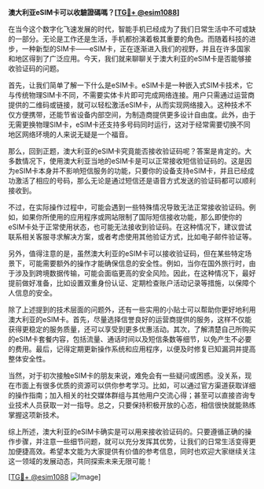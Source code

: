 **澳大利亚eSIM卡可以收驗證碼嗎？[[TG💪+ @esim1088](https://t.me/s/esim1088)]**

在当今这个数字化飞速发展的时代，智能手机已经成为了我们日常生活中不可或缺的一部分。无论是工作还是生活，手机都扮演着极其重要的角色。而随着科技的进步，一种新型的SIM卡——eSIM卡，正在逐渐进入我们的视野，并且在许多国家和地区得到了广泛应用。今天，我们就来聊聊关于澳大利亚的eSIM卡是否能够接收验证码的问题。

首先，让我们简单了解一下什么是eSIM卡。eSIM卡是一种嵌入式SIM卡技术，它与传统物理SIM卡不同，不需要实体卡片即可完成网络连接。用户只需通过运营商提供的二维码或链接，就可以轻松激活eSIM卡，从而实现网络接入。这种技术不仅方便携带，还能节省设备内部空间，为制造商提供更多设计自由度。此外，由于无需更换物理SIM卡，eSIM卡还支持多号码同时运行，这对于经常需要切换不同地区网络环境的人来说无疑是一个福音。

那么，回到正题，澳大利亚的eSIM卡究竟能否接收验证码呢？答案是肯定的。大多数情况下，使用澳大利亚当地的eSIM卡是可以正常接收短信验证码的。这是因为eSIM卡本身并不影响短信服务的功能，只要你的设备支持eSIM卡，并且已经成功激活了相应的号码，那么无论是通过短信还是语音方式发送的验证码都可以顺利接收到。

不过，在实际操作过程中，可能会遇到一些特殊情况导致无法正常接收验证码。例如，如果你所使用的应用程序或网站限制了国际短信接收功能，那么即使你的eSIM卡处于正常使用状态，也可能无法接收到验证码。在这种情况下，建议尝试联系相关客服寻求解决方案，或者考虑使用其他验证方式，比如电子邮件验证等。

另外，值得注意的是，虽然澳大利亚的eSIM卡可以接收验证码，但在某些特定场景下，可能需要额外的操作才能确保信息的安全性。例如，当你在国外旅行时，由于涉及到跨境数据传输，可能会面临更高的安全风险。因此，在这种情况下，最好提前做好准备，比如设置双重身份认证、定期检查账户活动记录等措施，以保障个人信息的安全。

除了上述提到的技术层面的问题外，还有一些实用的小贴士可以帮助你更好地利用澳大利亚的eSIM卡。首先，尽量选择信誉良好的运营商提供的服务，这样不仅能获得更稳定的服务质量，还可以享受到更多优惠活动。其次，了解清楚自己所购买的eSIM卡套餐内容，包括流量、通话时间以及短信条数等细节，以免产生不必要的费用。最后，记得定期更新操作系统和应用程序，以便及时修复已知漏洞并提高整体安全性。

当然，对于初次接触eSIM卡的朋友来说，难免会有一些疑问或困惑。没关系，现在市面上有很多优质的资源可以供你参考学习。比如，可以通过官方渠道获取详细的操作指南；加入相关的社交媒体群组与其他用户交流心得；甚至可以直接咨询专业技术人员获取一对一指导。总之，只要保持积极开放的心态，相信很快就能熟练掌握这项新技术。

综上所述，澳大利亚的eSIM卡确实是可以用来接收验证码的。只要遵循正确的操作步骤，并注意一些细节问题，就可以充分发挥其优势，让我们的日常生活变得更加便捷高效。希望本文能为大家提供有价值的参考信息，同时也欢迎大家继续关注这一领域的发展动态，共同探索未来无限可能！

[[TG💪+ @esim1088](https://t.me/s/esim1088) ![Image](https://i.postimg.cc/4NQfJmqS/Snipaste-2025-05-13-00-14-12.png)]